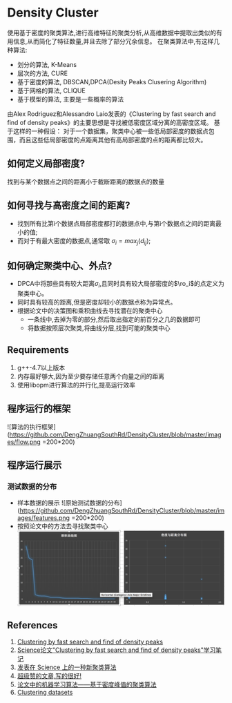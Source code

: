 # Density Cluster
使用基于密度的聚类算法,进行高维特征的聚类分析,从高维数据中提取出类似的有用信息,从而简化了特征数量,并且去除了部分冗余信息。
在聚类算法中,有这样几种算法:
- 划分的算法, K-Means
- 层次的方法, CURE
- 基于密度的算法, DBSCAN,DPCA(Desity Peaks Clusering Algorithm)
- 基于网格的算法, CLIQUE
- 基于模型的算法, 主要是一些概率的算法

由Alex Rodriguez和Alessandro Laio发表的《Clustering by fast search and find of density peaks》的主要思想是寻找被低密度区域分离的高密度区域。
基于这样的一种假设：
对于一个数据集，聚类中心被一些低局部密度的数据点包围，而且这些低局部密度的点距离其他有高局部密度的点的距离都比较大。

## 如何定义局部密度?
找到与某个数据点之间的距离小于截断距离的数据点的数量

## 如何寻找与高密度之间的距离?
- 找到所有比第i个数据点局部密度都打的数据点中,与第i个数据点之间的距离最小的值;
- 而对于有最大密度的数据点,通常取 $\sigma_i = max_{j}(d_{ij})$;

## 如何确定聚类中心、外点?
- DPCA中将那些具有较大距离$\sigma_i$,且同时具有较大局部密度的$\ro_i$的点定义为聚类中心。
- 同时具有较高的距离,但是密度却较小的数据点称为异常点。
- 根据论文中的决策图和乘积曲线去寻找潜在的聚类中心
  - 一条线中,去掉为零的部分,然后取出指定的前百分之几的数据即可
  - 将数据按照层次聚类,将曲线分层,找到可能的聚类中心

## Requirements
1. g++-4.7以上版本
2. 内存最好够大,因为至少要存储任意两个向量之间的距离
3. 使用libopm进行算法的并行化,提高运行效率

## 程序运行的框架
![算法的执行框架](https://github.com/DengZhuangSouthRd/DensityCluster/blob/master/images/flow.png =200*200)

## 程序运行展示
### 测试数据的分布
- 样本数据的展示
![原始测试数据的分布](https://github.com/DengZhuangSouthRd/DensityCluster/blob/master/images/features.png =200*200)
- 按照论文中的方法去寻找聚类中心
![按照论文中寻找聚类中心的结果图](https://github.com/DengZhuangSouthRd/DensityCluster/blob/master/images/findcenter.png)

## References
1. [Clustering by fast search and find of density peaks](http://people.sissa.it/~laio/Research/Res_clustering.php)
2. [Science论文"Clustering by fast search and find of density peaks"学习笔记](http://blog.csdn.net/jdplus/article/details/40351541)
3. [发表在 Science 上的一种新聚类算法](http://blog.csdn.net/itplus/article/details/38926837)
4. [超级赞的文章,写的很好!](http://blog.findshine.com/2014/08/12/fast-cluster.html)
5. [论文中的机器学习算法——基于密度峰值的聚类算法](http://blog.csdn.net/google19890102/article/details/37330471)
6. [Clustering datasets](http://cs.joensuu.fi/sipu/datasets/)